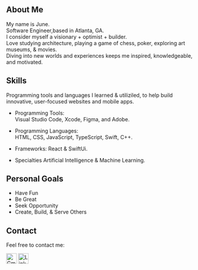 ## About Me
My name is June.  
Software Engineer,based in Atlanta, GA.  
I consider myself a visionary + optimist + builder.  
Love studying architecture, playing a game of chess, poker, exploring art museums, & movies.    
Diving into new worlds and experiences keeps me inspired, knowledgeable, and motivated.  

## Skills
Programming tools and languages I learned & utiliziled, 
to help build innovative, user-focused websites and mobile apps.   

- Programming Tools:  
Visual Studio Code, Xcode, Figma, and Adobe.  

- Programming Languages:  
HTML, CSS, JavaScript, TypeScript, Swift, C++.  

- Frameworks: 
React & SwiftUi.

- Specialties
Artificial Intelligence & Machine Learning. 

## Personal Goals
- Have Fun
- Be Great
- Seek Opportunity
- Create, Build, & Serve Others

## Contact   
Feel free to contact me:   

[<img src="https://upload.wikimedia.org/wikipedia/commons/4/4e/Gmail_Icon.png" alt="Gmail" width="28"/>](mailto:junestaylr@gmail.com)    [<img src="https://cdn.jsdelivr.net/gh/devicons/devicon/icons/linkedin/linkedin-original.svg" alt="LinkedIn" width="28"/>](https://www.linkedin.com/in/junetaylr/)




